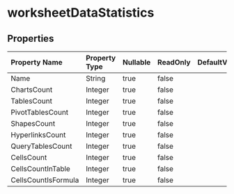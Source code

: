 # **worksheetDataStatistics**

 

## **Properties**

| Property Name | Property Type | Nullable |  ReadOnly | DefaultValue | Description | 
| :- | :- | :- |:- |  :- | :- |
|Name|String|true|false |  ||
|ChartsCount|Integer|true|false |  ||
|TablesCount|Integer|true|false |  ||
|PivotTablesCount|Integer|true|false |  ||
|ShapesCount|Integer|true|false |  ||
|HyperlinksCount|Integer|true|false |  ||
|QueryTablesCount|Integer|true|false |  ||
|CellsCount|Integer|true|false |  ||
|CellsCountInTable|Integer|true|false |  ||
|CellsCountIsFormula|Integer|true|false |  ||

